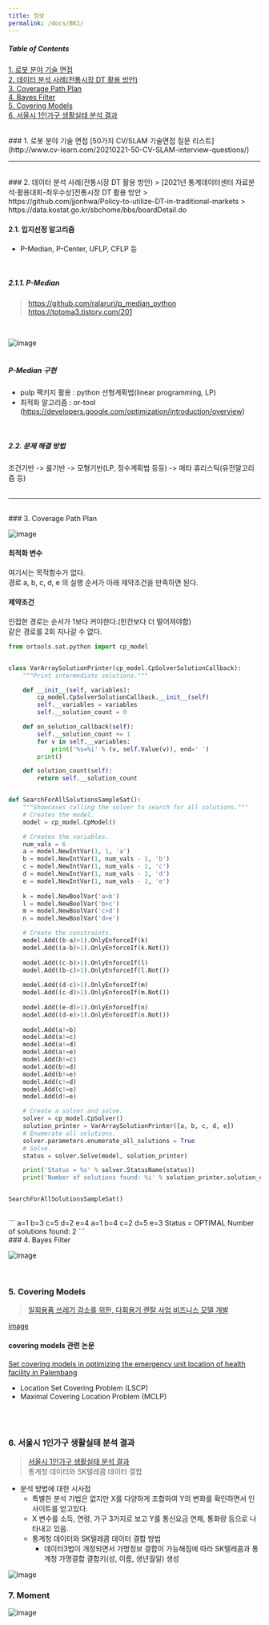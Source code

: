 ```yaml
---
title: 정보
permalink: /docs/BK1/
---
```


##### Table of Contents  
[1. 로봇 분야 기술 면접](#first)  
[2. 데이터 분석 사례(전통시장 DT 활용 방안)](#second)  
[3. Coverage Path Plan](#coveragePathPlan)  
[4. Bayes Filter](#bayesFilter)  
[5. Covering Models](#CoveringModels)  
[6. 서울시 1인가구 생활실태 분석 결과](#ex6)  



<br>  
<a name="first" /> 
### 1. 로봇 분야 기술 면접  
[50가지 CV/SLAM 기술면접 질문 리스트](http://www.cv-learn.com/20210221-50-CV-SLAM-interview-questions/)  
<br>  

-------------  
<br>  

<a name="second" /> 
### 2. 데이터 분석 사례(전통시장 DT 활용 방안)  
> [2021년 통계데이터센터 자료분석·활용대회-최우수상]전통시장 DT 활용 방안  
> https://github.com/jjonhwa/Policy-to-utilize-DT-in-traditional-markets  
> https://data.kostat.go.kr/sbchome/bbs/boardDetail.do  
<br>  

#### 2.1. 입지선정 알고리즘  
- P-Median, P-Center, UFLP, CFLP 등  
<br>  

##### 2.1.1. P-Median  
> https://github.com/ralaruri/p_median_python  
> https://totoma3.tistory.com/201  
<br>  

![image](https://user-images.githubusercontent.com/57220434/170046076-117c4017-6985-4bdf-84ca-6c18c6eeede0.png)  
<br>  

##### P-Median 구현  
- pulp 팩키지 활용 : python 선형계획법(linear programming, LP)  
- 최적화 알고리즘 : or-tool (https://developers.google.com/optimization/introduction/overview)  
<br>

##### 2.2. 문제 해결 방법  
조건기반 -> 룰기반 -> 모형기반(LP, 정수계획법 등등) -> 메타 휴리스틱(유전알고리즘 등)  
<br>

-------------  
<br>  

<a name="coveragePathPlan" />  
### 3. Coverage Path Plan  

![image](https://user-images.githubusercontent.com/57220434/170496168-b427a47a-6210-46f6-891b-c5d4282cd5ba.png)  

#### 최적화 변수  
여기서는 목적함수가 없다.  
경로 a, b, c, d, e 의 실행 순서가 아래 제약조건을 만족하면 된다.  

#### 제약조건  
인접한 경로는 순서가 1보다 커야한다.(한칸보다 더 떨어져야함)  
같은 경로를 2회 지나갈 수 없다.  

```python
from ortools.sat.python import cp_model


class VarArraySolutionPrinter(cp_model.CpSolverSolutionCallback):
    """Print intermediate solutions."""

    def __init__(self, variables):
        cp_model.CpSolverSolutionCallback.__init__(self)
        self.__variables = variables
        self.__solution_count = 0

    def on_solution_callback(self):
        self.__solution_count += 1
        for v in self.__variables:
            print('%s=%i' % (v, self.Value(v)), end=' ')
        print()

    def solution_count(self):
        return self.__solution_count


def SearchForAllSolutionsSampleSat():
    """Showcases calling the solver to search for all solutions."""
    # Creates the model.
    model = cp_model.CpModel()

    # Creates the variables.
    num_vals = 6
    a = model.NewIntVar(1, 1, 'a')
    b = model.NewIntVar(1, num_vals - 1, 'b')
    c = model.NewIntVar(1, num_vals - 1, 'c')
    d = model.NewIntVar(1, num_vals - 1, 'd')
    e = model.NewIntVar(1, num_vals - 1, 'e')
    
    k = model.NewBoolVar('a>b')
    l = model.NewBoolVar('b>c')
    m = model.NewBoolVar('c>d')
    n = model.NewBoolVar('d>e')

    # Create the constraints.
    model.Add((b-a)>1).OnlyEnforceIf(k)
    model.Add((a-b)>1).OnlyEnforceIf(k.Not())
    
    model.Add((c-b)>1).OnlyEnforceIf(l)
    model.Add((b-c)>1).OnlyEnforceIf(l.Not())
    
    model.Add((d-c)>1).OnlyEnforceIf(m)
    model.Add((c-d)>1).OnlyEnforceIf(m.Not())
    
    model.Add((e-d)>1).OnlyEnforceIf(n)
    model.Add((d-e)>1).OnlyEnforceIf(n.Not())
    
    model.Add(a!=b)
    model.Add(a!=c)
    model.Add(a!=d)
    model.Add(a!=e)
    model.Add(b!=c)
    model.Add(b!=d)
    model.Add(b!=e)
    model.Add(c!=d)
    model.Add(c!=e)
    model.Add(d!=e)

    # Create a solver and solve.
    solver = cp_model.CpSolver()
    solution_printer = VarArraySolutionPrinter([a, b, c, d, e])
    # Enumerate all solutions.
    solver.parameters.enumerate_all_solutions = True
    # Solve.
    status = solver.Solve(model, solution_printer)

    print('Status = %s' % solver.StatusName(status))
    print('Number of solutions found: %i' % solution_printer.solution_count())


SearchForAllSolutionsSampleSat()
```  
<br>  
```
a=1 b=3 c=5 d=2 e=4 
a=1 b=4 c=2 d=5 e=3 
Status = OPTIMAL
Number of solutions found: 2
```

<br>  

<a name="bayesFilter" />  
### 4. Bayes Filter  

![image](https://user-images.githubusercontent.com/57220434/171639735-2558329c-d6f3-443e-98d0-5456454ad14f.png)

<a name="CoveringModels" />  
<br>

### 5. Covering Models  
> [일회용품 쓰레기 감소를 위한, 다회용기 렌탈 사업 비즈니스 모델 개발](https://bigdata.seoul.go.kr/noti/selectNoti.do?r_id=P260&bbs_seq=549&ac_type=A2&sch_type=&sch_text=&currentPage=1)  
  
[image](https://user-images.githubusercontent.com/57220434/173587449-a2a075f5-472d-4714-82fd-e1c611fcbd5b.png)  
  
  

#### covering models 관련 논문  
[Set covering models in optimizing the emergency unit location
of health facility in Palembang](https://iopscience.iop.org/article/10.1088/1742-6596/1282/1/012008/pdf)  
- Location Set Covering Problem (LSCP)
- Maximal Covering Location Problem (MCLP)  

<br>
<a name="ex6" /> 
<br>  

### 6. 서울시 1인가구 생활실태 분석 결과  
> [서울시 1인가구 생활실태 분석 결과](https://data.kostat.go.kr/sbchome/bbs/boardDetail.do)  
> 통계청 데이터와 SK텔레콤 데이터 결합

- 분석 방법에 대한 시사점  
  -  특별한 분석 기법은 없지만 X를 다양하게 조합하여 Y의 변화를 확인하면서 인사이트를 얻고있다.  
  -  X 변수를 소득, 연령, 가구 3가지로 보고 Y를 통신요금 연체, 통화량 등으로 나타내고 있음.
  -  통계청 데이터와 SK텔레콤 데이터 결합 방법  
     -  데이터3법이 개정되면서 가명정보 결합이 가능해짐에 따라 SK텔레콤과 통계청 가명결합 결합키(성, 이름, 생년월일) 생성

![image](https://user-images.githubusercontent.com/57220434/174806123-73195a52-f847-4c4e-8d31-ccc1d738d36d.png)  


  
### 7. Moment  
![image](https://user-images.githubusercontent.com/57220434/177045309-d485d07a-78f7-4b61-8240-169ed82d7d97.png)  



